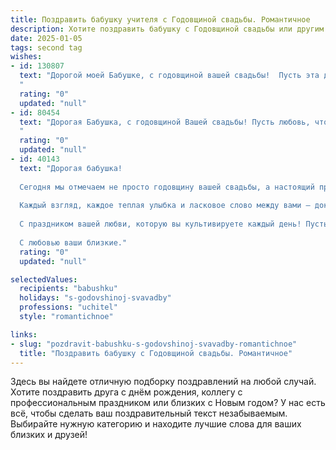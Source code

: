 ```yaml
---
title: Поздравить бабушку учителя с Годовщиной свадьбы. Романтичное
description: Хотите поздравить бабушку с Годовщиной свадьбы или другим праздником? Наш ИИ создаст незабываемое поздравление, а вы обязательно выделитесь среди других.  
date: 2025-01-05
tags: second tag
wishes:
- id: 130807
  text: "Дорогой моей Бабушке, с годовщиной вашей свадьбы!  Пусть эта дата, как и ваша любовь, будет наполнена теплом, нежностью и светлыми воспоминаниями.  Ваша история – это прекрасная книга, написанная годами верности, заботы и взаимного уважения.  Вы – пример истинной любви,  и  я бесконечно благодарна, что имею возможность наблюдать за вашей прекрасной семьёй.  Счастья вам, долгих лет жизни и пусть каждый день вашей совместной жизни будет полон радости и любви!  С любовью, ваша внучка/внук.
  "
  rating: "0"
  updated: "null"
- id: 80454
  text: "Дорогая Бабушка, с годовщиной Вашей свадьбы! Пусть любовь, что сияет в ваших глазах, как в первый день,  только крепнет с каждым годом, а Ваша жизнь будет полна тепла, счастья и бесконечной любви!  С праздником, любимая наша учительница!
  "
  rating: "0"
  updated: "null"
- id: 40143
  text: "Дорогая бабушка!
  
  Сегодня мы отмечаем не просто годовщину вашей свадьбы, а настоящий праздник любви, верности и тепла, который вы пронесли через всю жизнь. Ваша история — это бесконечный урок преданности и уважения, который вы щедро делитесь с нами, как настоящий учитель.
  
  Каждый взгляд, каждое теплая улыбка и ласковое слово между вами — доказательство, что настоящая любовь не подвластна времени. Вы научили нас, что семейное счастье — это не просто слова, а ежедневная работа, состоящая из заботы друг о друге и умения быть рядом.
  
  С праздником вашей любви, которую вы культивируете каждый день! Пусть впереди будет еще много совместных лет, полных гармонии, радости и взаимопонимания. Мы гордимся вами и любим вас безмерно!
  
  С любовью ваши близкие."
  rating: "0"
  updated: "null"

selectedValues:
  recipients: "babushku"
  holidays: "s-godovshinoj-svavadby"
  professions: "uchitel"
  style: "romantichnoe"

links:
- slug: "pozdravit-babushku-s-godovshinoj-svavadby-romantichnoe"
  title: "Поздравить бабушку с Годовщиной свадьбы. Романтичное"
---
```


Здесь вы найдете отличную подборку поздравлений на любой случай.
Хотите поздравить друга с днём рождения, коллегу с профессиональным праздником или близких с Новым годом? У нас есть всё, чтобы сделать ваш поздравительный текст незабываемым. Выбирайте нужную категорию и находите лучшие слова для ваших близких и друзей!
